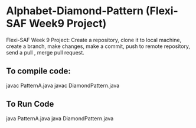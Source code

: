 # Alphabet-Diamond-Pattern (Flexi-SAF Week9 Project)
Flexi-SAF Week 9 Project:   Create a repository, clone it to local machine, create a branch, make changes, make a commit, push to remote repository, send a pull , merge pull request.

## To compile code: 
javac PatternA.java
javac DiamondPattern.java

## To Run Code
java PatternA.java
java DiamondPattern.java


